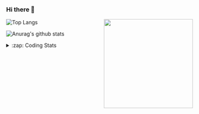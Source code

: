 ### Hi there 👋

<!--
**tao8687/tao8687** is a ✨ _special_ ✨ repository because its `README.md` (this file) appears on your GitHub profile.

Here are some ideas to get you started:

- 🔭 I’m currently working on ...
- 🌱 I’m currently learning ...
- 👯 I’m looking to collaborate on ...
- 🤔 I’m looking for help with ...
- 💬 Ask me about ...
- 📫 How to reach me: ...
- 😄 Pronouns: ...
- ⚡ Fun fact: ...
-->

<img align='right' src="https://media.giphy.com/media/M9gbBd9nbDrOTu1Mqx/giphy.gif" width="240">

  
![Top Langs](https://github-readme-stats.vercel.app/api/top-langs/?username=tao8687&layout=compact&title_color=23238E&text_color=A67D3D)

![Anurag's github stats](https://github-readme-stats.vercel.app/api?username=tao8687&show_icons=true&&text_color=A67D3D&title_color=23238E&show_icons=false&count_private=true&hide=stars)

<details>
  <summary>:zap: Coding Stats</summary>
  <br>
    
<!--START_SECTION:waka-->

```text
From: 21 March 2023 - To: 28 March 2023

C                  35 hrs 6 mins   ██████████████████░░░░░░░   72.41 %
Text               6 hrs 11 mins   ███▒░░░░░░░░░░░░░░░░░░░░░   12.77 %
C++                3 hrs 1 min     █▓░░░░░░░░░░░░░░░░░░░░░░░   06.23 %
Markdown           1 hr 11 mins    ▓░░░░░░░░░░░░░░░░░░░░░░░░   02.47 %
CMake              48 mins         ▒░░░░░░░░░░░░░░░░░░░░░░░░   01.68 %
Makefile           37 mins         ▒░░░░░░░░░░░░░░░░░░░░░░░░   01.30 %
```

<!--END_SECTION:waka-->
</details>
